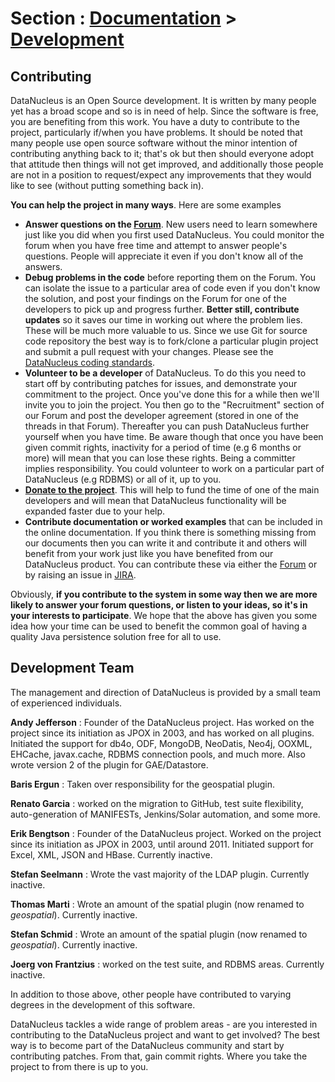<head><title>Contribute</title></head>

# Section : [Documentation](../index.html) > [Development](index.html)

## Contributing

DataNucleus is an Open Source development. It is written by many people yet has a broad scope and so is in need of help. 
Since the software is free, you are benefiting from this work. You have a duty to contribute to the project, particularly if/when you have problems.
It should be noted that many people use open source software without the minor intention of contributing anything back to it; 
that's ok but then should everyone adopt that attitude then things will not get improved, and additionally those people are not in a position to
request/expect any improvements that they would like to see (without putting something back in).

__You can help the project in many ways__. Here are some examples

* __Answer questions on the [Forum](http://forum.datanucleus.org)__. New users need to learn somewhere just like you did when you first used DataNucleus.
You could monitor the forum when you have free time and attempt to answer people's questions. People will appreciate it even if you don't know all of the answers.
* __Debug problems in the code__ before reporting them on the Forum. You can isolate the issue to a particular area of code even if you don't know the solution, 
and post your findings on the Forum for one of the developers to pick up and progress further. __Better still, contribute updates__ so it saves our time in working 
out where the problem lies. These will be much more valuable to us. Since we use Git for source code repository the best way is to fork/clone a particular 
plugin project and submit a pull request with your changes. Please see the [DataNucleus coding standards](coding_standards.html).
* __Volunteer to be a developer__ of DataNucleus. To do this you need to start off by contributing patches for issues, and demonstrate your commitment to the project.
Once you've done this for a while then we'll invite you to join the project. You then go to the "Recruitment" section of our Forum and post the developer agreement
(stored in one of the threads in that Forum). Thereafter you can push DataNucleus further yourself when you have time. Be aware though that once you have been given
commit rights, inactivity for a period of time (e.g 6 months or more) will mean that you can lose these rights. Being a committer implies responsibility. 
You could volunteer to work on a particular part of DataNucleus (e.g RDBMS) or all of it, up to you.
* __[Donate to the project](../donations.html)__. This will help to fund the time of one of the main developers and will mean that DataNucleus functionality 
will be expanded faster due to your help.
* __Contribute documentation or worked examples__ that can be included in the online documentation. If you think there is something missing from our documents 
then you can write it and contribute it and others will benefit from your work just like you have benefited from our DataNucleus product. You can contribute 
these via either the [Forum](http://forum.datanucleus.org) or by raising an issue in [JIRA](http://issues.datanucleus.org).

Obviously, __if you contribute to the system in some way then we are more likely to answer your forum questions, or listen to your ideas, so it's in your 
interests to participate__. We hope that the above has given you some idea how your time can be used to benefit the common goal of having a quality 
Java persistence solution free for all to use.


## Development Team

The management and direction of DataNucleus is provided by a small team of experienced individuals.

__Andy Jefferson__ : Founder of the DataNucleus project. Has worked on the project since
its initiation as JPOX in 2003, and has worked on all plugins. Initiated the support for db4o, ODF, MongoDB, NeoDatis,
Neo4j, OOXML, EHCache, javax.cache, RDBMS connection pools, and much more. Also wrote version 2 of the plugin for
GAE/Datastore.

__Baris Ergun__ : Taken over responsibility for the geospatial plugin.

__Renato Garcia__ : worked on the migration to GitHub, test suite flexibility, auto-generation of MANIFESTs, Jenkins/Solar automation, and some more.

__Erik Bengtson__ : Founder of the DataNucleus project. Worked on the project since its initiation
as JPOX in 2003, until around 2011. Initiated support for Excel, XML, JSON and HBase. Currently inactive.

__Stefan Seelmann__ : Wrote the vast majority of the LDAP plugin. Currently inactive.

__Thomas Marti__ : Wrote an amount of the spatial plugin (now renamed to _geospatial_). Currently inactive.

__Stefan Schmid__ : Wrote an amount of the spatial plugin (now renamed to _geospatial_). Currently inactive.

__Joerg von Frantzius__ : worked on the test suite, and RDBMS areas. Currently inactive.


In addition to those above, other people have contributed to varying degrees in the development of this software.

DataNucleus tackles a wide range of problem areas - are you interested in contributing to the DataNucleus 
project and want to get involved? The best way is to become part of the DataNucleus community and start 
by contributing patches. From that, gain commit rights. Where you take the project to from there is up to you.
